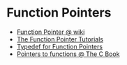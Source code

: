 # Function Pointers

- [Function Pointer @ wiki](https://en.wikipedia.org/wiki/Function_pointer)
- [The Function Pointer Tutorials](http://www.newty.de/fpt/)
- [Typedef for Function Pointers](https://riptutorial.com/c/example/31818/typedef-for-function-pointers)
- [Pointers to functions @ The C Book](https://publications.gbdirect.co.uk//c_book/chapter5/function_pointers.html)